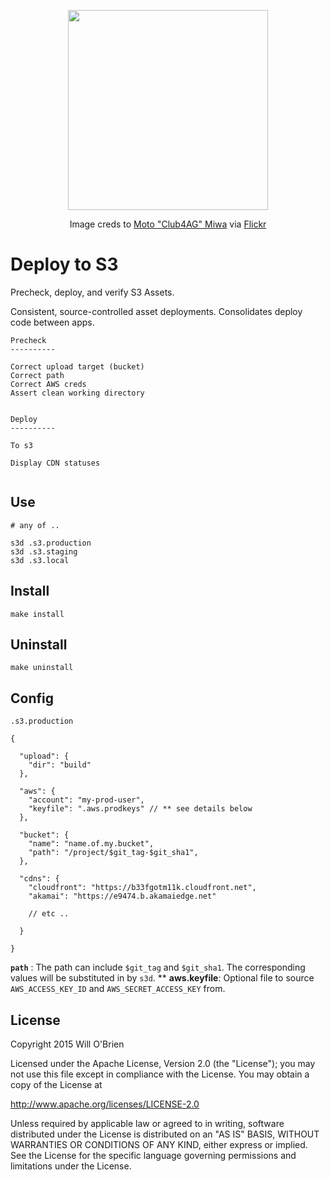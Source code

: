 <p align="center">
  <img width="320px" height="320px" src="https://cloud.githubusercontent.com/assets/1069495/9904600/0ee7c91e-5c4d-11e5-803b-e99cdf824154.jpg" />
</p>
<p align="center">Image creds to <a href="https://www.flickr.com/photos/moto_club4ag/">Moto "Club4AG" Miwa</a> via <a href="https://www.flickr.com/photos/moto_club4ag/19015051458">Flickr</a></p>


Deploy to S3
============

Precheck, deploy, and verify S3 Assets.


Consistent, source-controlled asset deployments.
Consolidates deploy code between apps.

```
Precheck
----------

Correct upload target (bucket)
Correct path
Correct AWS creds
Assert clean working directory


Deploy
----------

To s3

Display CDN statuses


```

Use
------

```
# any of ..

s3d .s3.production
s3d .s3.staging
s3d .s3.local
```

Install
-----------

```
make install
```

Uninstall
-------

```
make uninstall
```

Config
---------

`.s3.production`

```
{

  "upload": {
    "dir": "build"
  },

  "aws": {
    "account": "my-prod-user",
    "keyfile": ".aws.prodkeys" // ** see details below
  },

  "bucket": {
    "name": "name.of.my.bucket",
    "path": "/project/$git_tag-$git_sha1",
  },

  "cdns": {
    "cloudfront": "https://b33fgotm11k.cloudfront.net",
    "akamai": "https://e9474.b.akamaiedge.net"

    // etc ..

  }

}
```

**`path`** : The path can include `$git_tag` and `$git_sha1`. The corresponding values will be substituted in by `s3d`.
\*\* **aws.keyfile**: Optional file to source `AWS_ACCESS_KEY_ID` and `AWS_SECRET_ACCESS_KEY` from.

License
---------

Copyright 2015 Will O'Brien

Licensed under the Apache License, Version 2.0 (the "License");
you may not use this file except in compliance with the License.
You may obtain a copy of the License at

  http://www.apache.org/licenses/LICENSE-2.0

Unless required by applicable law or agreed to in writing, software
distributed under the License is distributed on an "AS IS" BASIS,
WITHOUT WARRANTIES OR CONDITIONS OF ANY KIND, either express or implied.
See the License for the specific language governing permissions and
limitations under the License.
